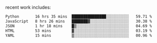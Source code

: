 
<!--<img width="1415" height="100" alt="blu" src="https://github.com/rdsilva01/rdsilva01/assets/101207588/deb060e5-d035-4f09-b511-e3f50605b207">-->

<!-- \> Enthusiastic about developing and building solutions <br>
\> Computer Science and Engineering @ UBI -->

<!-- <a href="https://www.rodrigosilva.live/">personal website</a> 🏁 -->

<!-- ![](https://komarev.com/ghpvc/?username=rdsilva01) -->

recent work includes:
<!--START_SECTION:waka-->

```txt
Python       16 hrs 35 mins  ███████████████░░░░░░░░░░   59.71 %
JavaScript   8 hrs 26 mins   ███████▓░░░░░░░░░░░░░░░░░   30.38 %
JSON         1 hr 18 mins    █▒░░░░░░░░░░░░░░░░░░░░░░░   04.69 %
HTML         53 mins         ▓░░░░░░░░░░░░░░░░░░░░░░░░   03.19 %
YAML         15 mins         ▒░░░░░░░░░░░░░░░░░░░░░░░░   00.96 %
```

<!--END_SECTION:waka-->

